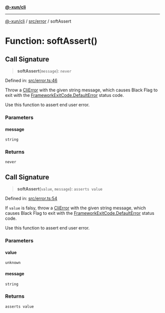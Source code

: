 [**@-xun/cli**](../../../README.md)

***

[@-xun/cli](../../../README.md) / [src/error](../README.md) / softAssert

# Function: softAssert()

## Call Signature

> **softAssert**(`message`): `never`

Defined in: [src/error.ts:46](https://github.com/Xunnamius/cli-utils/blob/dd8d74def9fbb70e45b008f545cfdb5eac2fb4d4/src/error.ts#L46)

Throw a [CliError](../../classes/CliError.md) with the given string message, which
causes Black Flag to exit with the [FrameworkExitCode.DefaultError](../../enumerations/FrameworkExitCode.md#defaulterror)
status code.

Use this function to assert end user error.

### Parameters

#### message

`string`

### Returns

`never`

## Call Signature

> **softAssert**(`value`, `message`): `asserts value`

Defined in: [src/error.ts:54](https://github.com/Xunnamius/cli-utils/blob/dd8d74def9fbb70e45b008f545cfdb5eac2fb4d4/src/error.ts#L54)

If `value` is falsy, throw a [CliError](../../classes/CliError.md) with the given string message,
which causes Black Flag to exit with the
[FrameworkExitCode.DefaultError](../../enumerations/FrameworkExitCode.md#defaulterror) status code.

Use this function to assert end user error.

### Parameters

#### value

`unknown`

#### message

`string`

### Returns

`asserts value`
